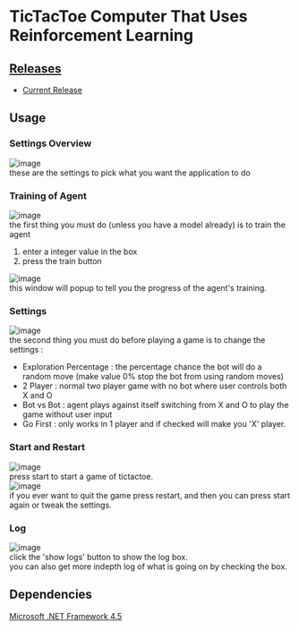 # TicTacToe Computer That Uses Reinforcement Learning
## [Releases](https://github.com/Alih787/Reinforcement-Learning-Tic-Tac-Toe/releases)
* [Current Release](https://github.com/Alih787/Reinforcement-Learning-Tic-Tac-Toe/releases/tag/1.0.0)
## Usage
### Settings Overview
![image](https://user-images.githubusercontent.com/98106107/151769284-e51c0864-7b6c-4e2c-8051-2c3bd17bd79e.png)  
these are the settings to pick what you want the application to do  
### Training of Agent
![image](https://user-images.githubusercontent.com/98106107/151770379-9ec3a6d0-eff6-4103-bb0c-c60cae0a19e4.png)  
the first thing you must do (unless you have a model already) is to train the agent  
1. enter a integer value in the box  
2. press the train button  

![image](https://user-images.githubusercontent.com/98106107/151772163-f0fcb9e4-93e3-4785-af2f-ba2283008f6f.png)  
this window will popup to tell you the progress of the agent's training.  
### Settings
![image](https://user-images.githubusercontent.com/98106107/151769521-8fc3de08-86a7-4e56-9357-69ea42ca8f39.png)  
the second thing you must do before playing a game is to change the settings :  
* Exploration Percentage : the percentage chance the bot will do a random move (make value 0% stop the bot from using random moves)  
* 2 Player : normal two player game with no bot where user controls both X and O  
* Bot vs Bot : agent plays against itself switching from X and O to play the game without user input  
* Go First : only works in 1 player and if checked will make you 'X' player.
### Start and Restart
![image](https://user-images.githubusercontent.com/98106107/151769450-d1bb0089-df32-451a-bfe1-83c62526e20b.png)  
press start to start a game of tictactoe.  
![image](https://user-images.githubusercontent.com/98106107/151771188-d456ad00-e229-4e7a-8816-af89e89b1f24.png)  
if you ever want to quit the game press restart, and then you can press start again or tweak the settings.  
### Log
![image](https://user-images.githubusercontent.com/98106107/151771452-67250ed9-5635-4e2b-a72f-b07098a00ca2.png)  
click the 'show logs' button to show the log box.  
you can also get more indepth log of what is going on by checking the box.  

## Dependencies
[Microsoft .NET Framework 4.5](https://www.microsoft.com/en-gb/download/details.aspx?id=30653)  

